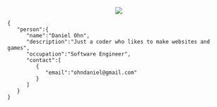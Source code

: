 <p align="center"><img src="https://media1.tenor.com/images/b1568040b7983be6c7f8bce94caf8f21/tenor.gif?itemid=1179762"></p>

```
{
   "person":{
      "name":"Daniel Ohn",
      "description":"Just a coder who likes to make websites and games",
      "occupation":"Software Engineer",
      "contact":[
         {
            "email":"ohndaniel@gmail.com"
         }
      ]
   }
}
```
